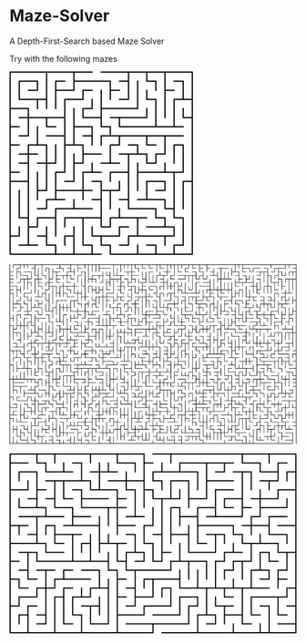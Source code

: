# Maze-Solver
A Depth-First-Search based Maze Solver

Try with the following mazes


![](mazes/example1.png)

![](mazes/example2.png)

![](mazes/example3.png)
